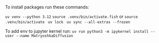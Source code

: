 To install packages run these commands:

```uv venv --python 3.12```
```source .venv/bin/activate.fish``` or ```source .venv/bin/activate```
``` uv lock```
``` uv sync --all-extras --frozen```


To add env to jupyter kernel run:
```uv run python3 -m ipykernel install --user --name MatryoshkaDiffusion```
